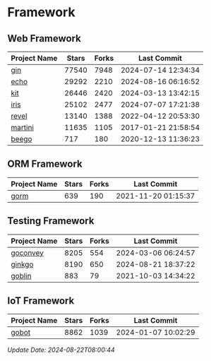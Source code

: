 # Framework

## Web Framework
| Project Name | Stars | Forks | Last Commit |
| ------------ | ----- | ----- | ----------- |
| [gin](https://github.com/gin-gonic/gin) | 77540 | 7948 | 2024-07-14 12:34:34 |
| [echo](https://github.com/labstack/echo) | 29292 | 2210 | 2024-08-16 06:16:52 |
| [kit](https://github.com/go-kit/kit) | 26446 | 2420 | 2024-03-13 13:42:15 |
| [iris](https://github.com/kataras/iris) | 25102 | 2477 | 2024-07-07 17:21:38 |
| [revel](https://github.com/revel/revel) | 13140 | 1388 | 2022-04-12 20:53:30 |
| [martini](https://github.com/go-martini/martini) | 11635 | 1105 | 2017-01-21 21:58:54 |
| [beego](https://github.com/astaxie/beego) | 717 | 180 | 2020-12-13 11:36:23 |

## ORM Framework
| Project Name | Stars | Forks | Last Commit |
| ------------ | ----- | ----- | ----------- |
| [gorm](https://github.com/jinzhu/gorm) | 639 | 190 | 2021-11-20 01:15:37 |

## Testing Framework
| Project Name | Stars | Forks | Last Commit |
| ------------ | ----- | ----- | ----------- |
| [goconvey](https://github.com/smartystreets/goconvey) | 8205 | 554 | 2024-03-06 06:24:57 |
| [ginkgo](https://github.com/onsi/ginkgo) | 8190 | 650 | 2024-08-21 18:37:22 |
| [goblin](https://github.com/franela/goblin) | 883 | 79 | 2021-10-03 14:34:22 |

## IoT Framework
| Project Name | Stars | Forks | Last Commit |
| ------------ | ----- | ----- | ----------- |
| [gobot](https://github.com/hybridgroup/gobot) | 8862 | 1039 | 2024-01-07 10:02:29 |

*Update Date: 2024-08-22T08:00:44*